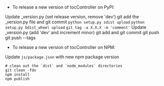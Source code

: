 - To release a new version of tocController on PyPI:

Update _version.py (set release version, remove 'dev')
git add the _version.py file and git commit
`python setup.py sdist upload`
`python setup.py bdist_wheel upload`
`git tag -a X.X.X -m 'comment'`
Update _version.py (add 'dev' and increment minor)
git add and git commit
git push
git push --tags

- To release a new version of tocController on NPM:

Update `js/package.json` with new npm package version

```
# clean out the `dist` and `node_modules` directories
git clean -fdx
npm install
npm publish
```